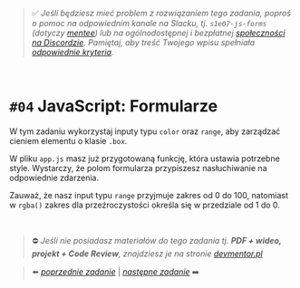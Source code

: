 > :white_check_mark: *Jeśli będziesz mieć problem z rozwiązaniem tego zadania, poproś o pomoc na odpowiednim kanale na Slacku, tj. `s1e07-js-forms` (dotyczy [mentee](https://devmentor.pl/mentoring-javascript/)) lub na ogólnodostępnej i bezpłatnej [społeczności na Discordzie](https://devmentor.pl/discord). Pamiętaj, aby treść Twojego wpisu spełniała [odpowiednie kryteria](https://devmentor.pl/jak-prosic-o-pomoc/).*

&nbsp;

# `#04` JavaScript: Formularze


W tym zadaniu wykorzystaj inputy typu `color` oraz `range`, aby zarządzać cieniem elementu o klasie `.box`.

W pliku `app.js` masz już przygotowaną funkcję, która ustawia potrzebne style. Wystarczy, że polom formularza przypiszesz nasłuchiwanie na odpowiednie zdarzenia.

Zauważ, że nasz input typu `range` przyjmuje zakres od 0 do 100, natomiast w `rgba()` zakres dla przeźroczystości określa się w przedziale od 1 do 0.

&nbsp;
> :no_entry: *Jeśli nie posiadasz materiałów do tego zadania tj. **PDF + wideo, projekt + Code Review**, znajdziesz je na stronie [devmentor.pl](https://devmentor.pl/workshop-js-forms/)*

> :arrow_left: [*poprzednie zadanie*](./../03) | [*następne zadanie*](./../05) :arrow_right:
